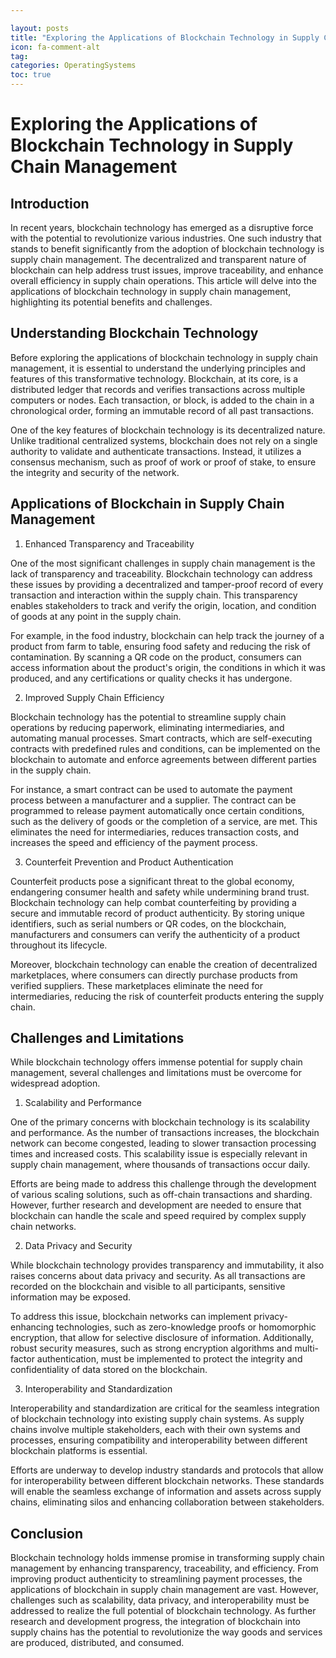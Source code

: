 ```yaml
---

layout: posts
title: "Exploring the Applications of Blockchain Technology in Supply Chain Management"
icon: fa-comment-alt
tag:      
categories: OperatingSystems
toc: true
---
```




# Exploring the Applications of Blockchain Technology in Supply Chain Management

## Introduction

In recent years, blockchain technology has emerged as a disruptive force with the potential to revolutionize various industries. One such industry that stands to benefit significantly from the adoption of blockchain technology is supply chain management. The decentralized and transparent nature of blockchain can help address trust issues, improve traceability, and enhance overall efficiency in supply chain operations. This article will delve into the applications of blockchain technology in supply chain management, highlighting its potential benefits and challenges.

## Understanding Blockchain Technology

Before exploring the applications of blockchain technology in supply chain management, it is essential to understand the underlying principles and features of this transformative technology. Blockchain, at its core, is a distributed ledger that records and verifies transactions across multiple computers or nodes. Each transaction, or block, is added to the chain in a chronological order, forming an immutable record of all past transactions.

One of the key features of blockchain technology is its decentralized nature. Unlike traditional centralized systems, blockchain does not rely on a single authority to validate and authenticate transactions. Instead, it utilizes a consensus mechanism, such as proof of work or proof of stake, to ensure the integrity and security of the network.

## Applications of Blockchain in Supply Chain Management

1. Enhanced Transparency and Traceability

One of the most significant challenges in supply chain management is the lack of transparency and traceability. Blockchain technology can address these issues by providing a decentralized and tamper-proof record of every transaction and interaction within the supply chain. This transparency enables stakeholders to track and verify the origin, location, and condition of goods at any point in the supply chain.

For example, in the food industry, blockchain can help track the journey of a product from farm to table, ensuring food safety and reducing the risk of contamination. By scanning a QR code on the product, consumers can access information about the product's origin, the conditions in which it was produced, and any certifications or quality checks it has undergone.

2. Improved Supply Chain Efficiency

Blockchain technology has the potential to streamline supply chain operations by reducing paperwork, eliminating intermediaries, and automating manual processes. Smart contracts, which are self-executing contracts with predefined rules and conditions, can be implemented on the blockchain to automate and enforce agreements between different parties in the supply chain.

For instance, a smart contract can be used to automate the payment process between a manufacturer and a supplier. The contract can be programmed to release payment automatically once certain conditions, such as the delivery of goods or the completion of a service, are met. This eliminates the need for intermediaries, reduces transaction costs, and increases the speed and efficiency of the payment process.

3. Counterfeit Prevention and Product Authentication

Counterfeit products pose a significant threat to the global economy, endangering consumer health and safety while undermining brand trust. Blockchain technology can help combat counterfeiting by providing a secure and immutable record of product authenticity. By storing unique identifiers, such as serial numbers or QR codes, on the blockchain, manufacturers and consumers can verify the authenticity of a product throughout its lifecycle.

Moreover, blockchain technology can enable the creation of decentralized marketplaces, where consumers can directly purchase products from verified suppliers. These marketplaces eliminate the need for intermediaries, reducing the risk of counterfeit products entering the supply chain.

## Challenges and Limitations

While blockchain technology offers immense potential for supply chain management, several challenges and limitations must be overcome for widespread adoption.

1. Scalability and Performance

One of the primary concerns with blockchain technology is its scalability and performance. As the number of transactions increases, the blockchain network can become congested, leading to slower transaction processing times and increased costs. This scalability issue is especially relevant in supply chain management, where thousands of transactions occur daily.

Efforts are being made to address this challenge through the development of various scaling solutions, such as off-chain transactions and sharding. However, further research and development are needed to ensure that blockchain can handle the scale and speed required by complex supply chain networks.

2. Data Privacy and Security

While blockchain technology provides transparency and immutability, it also raises concerns about data privacy and security. As all transactions are recorded on the blockchain and visible to all participants, sensitive information may be exposed.

To address this issue, blockchain networks can implement privacy-enhancing technologies, such as zero-knowledge proofs or homomorphic encryption, that allow for selective disclosure of information. Additionally, robust security measures, such as strong encryption algorithms and multi-factor authentication, must be implemented to protect the integrity and confidentiality of data stored on the blockchain.

3. Interoperability and Standardization

Interoperability and standardization are critical for the seamless integration of blockchain technology into existing supply chain systems. As supply chains involve multiple stakeholders, each with their own systems and processes, ensuring compatibility and interoperability between different blockchain platforms is essential.

Efforts are underway to develop industry standards and protocols that allow for interoperability between different blockchain networks. These standards will enable the seamless exchange of information and assets across supply chains, eliminating silos and enhancing collaboration between stakeholders.

## Conclusion

Blockchain technology holds immense promise in transforming supply chain management by enhancing transparency, traceability, and efficiency. From improving product authenticity to streamlining payment processes, the applications of blockchain in supply chain management are vast. However, challenges such as scalability, data privacy, and interoperability must be addressed to realize the full potential of blockchain technology. As further research and development progress, the integration of blockchain into supply chains has the potential to revolutionize the way goods and services are produced, distributed, and consumed.